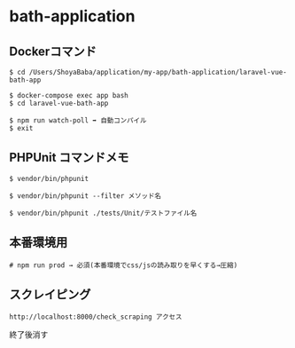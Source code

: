 # bath-application

## Dockerコマンド
```
$ cd /Users/ShoyaBaba/application/my-app/bath-application/laravel-vue-bath-app

$ docker-compose exec app bash
$ cd laravel-vue-bath-app

$ npm run watch-poll ➡️ 自動コンパイル
$ exit
```

## PHPUnit コマンドメモ
```
$ vendor/bin/phpunit

$ vendor/bin/phpunit --filter メソッド名

$ vendor/bin/phpunit ./tests/Unit/テストファイル名
```

## 本番環境用
```
# npm run prod → 必須(本番環境でcss/jsの読み取りを早くする→圧縮)
```

## スクレイピング
```
http://localhost:8000/check_scraping アクセス
```

終了後消す
